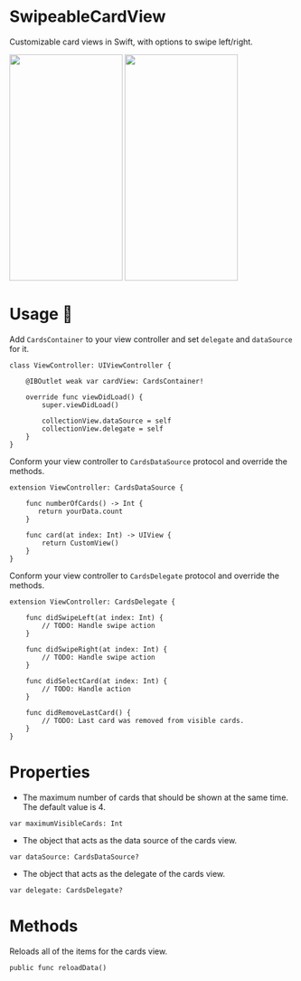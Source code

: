 # SwipeableCardView 

Customizable card views in Swift, with options to swipe left/right.

<img src="https://user-images.githubusercontent.com/33289471/81226329-5b4fc200-8ff3-11ea-9e2d-4dc453259b74.gif" width="200" height="400" /> 

<img src="https://user-images.githubusercontent.com/33289471/81257738-b8239a80-903c-11ea-90b6-27a1f72a1d9e.gif" width="200" height="400" /> 


# Usage 🔨

Add `CardsContainer` to your view controller and set `delegate` and `dataSource` for it.

```
class ViewController: UIViewController {

    @IBOutlet weak var cardView: CardsContainer!

    override func viewDidLoad() {
        super.viewDidLoad()
        
        collectionView.dataSource = self
        collectionView.delegate = self
    }
}
```

Conform your view controller to `CardsDataSource` protocol and override the methods.

```
extension ViewController: CardsDataSource {

    func numberOfCards() -> Int { 
       return yourData.count
    }
    
    func card(at index: Int) -> UIView {
        return CustomView()
    }
}
```

Conform your view controller to `CardsDelegate` protocol and override the methods.

```
extension ViewController: CardsDelegate {

    func didSwipeLeft(at index: Int) {
        // TODO: Handle swipe action
    }
    
    func didSwipeRight(at index: Int) {
        // TODO: Handle swipe action
    }
    
    func didSelectCard(at index: Int) {
        // TODO: Handle action
    }
    
    func didRemoveLastCard() {
        // TODO: Last card was removed from visible cards.
    }
}
```

# Properties

* The maximum number of cards that should be shown at the same time. The default value is 4.

```
var maximumVisibleCards: Int
```

* The object that acts as the data source of the cards view.

```
var dataSource: CardsDataSource?
```

* The object that acts as the delegate of the cards view.

```
var delegate: CardsDelegate?
```

# Methods

Reloads all of the items for the cards view.

```
public func reloadData()
```



